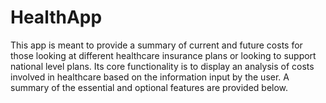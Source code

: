 # HealthApp

This app is meant to provide a summary of current and future costs for those looking at different healthcare insurance plans 
or looking to support national level plans. Its core functionality is to display an analysis of costs involved in healthcare based on
the information input by the user.
A summary of the essential and optional features are provided below.
